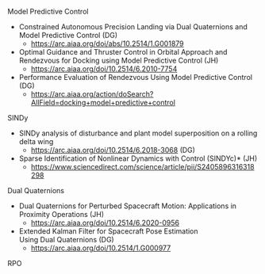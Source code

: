 Model Predictive Control 
- Constrained Autonomous Precision Landing via Dual Quaternions and Model Predictive Control (DG)
	- https://arc.aiaa.org/doi/abs/10.2514/1.G001879
- Optimal Guidance and Thruster Control in Orbital Approach and Rendezvous for Docking using Model Predictive Control (JH)
	- https://arc.aiaa.org/doi/10.2514/6.2010-7754
- Performance Evaluation of Rendezvous Using Model Predictive Control (DG)
	- https://arc.aiaa.org/action/doSearch?AllField=docking+model+predictive+control

SINDy
- SINDy analysis of disturbance and plant model superposition on a rolling delta wing
	- https://arc.aiaa.org/doi/10.2514/6.2018-3068 (DG)
- Sparse Identification of Nonlinear Dynamics with Control (SINDYc)* (JH)
	- https://www.sciencedirect.com/science/article/pii/S2405896316318298

Dual Quaternions
- Dual Quaternions for Perturbed Spacecraft Motion: Applications in Proximity Operations (JH)
	- https://arc.aiaa.org/doi/10.2514/6.2020-0956
- Extended Kalman Filter for Spacecraft Pose Estimation Using Dual Quaternions (DG)
	- https://arc.aiaa.org/doi/10.2514/1.G000977

RPO 
